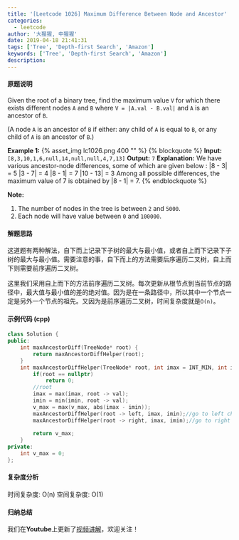 ```yaml
---
title: '[Leetcode 1026] Maximum Difference Between Node and Ancestor'
categories:
  - leetcode
author: '大猩猩, 中猩猩'
date: 2019-04-18 21:41:31
tags: ['Tree', 'Depth-first Search', 'Amazon']
keywords: ['Tree', 'Depth-first Search', 'Amazon']
description:
---
```

#### 原题说明
Given the root of a binary tree, find the maximum value `V` for which there exists different nodes `A` and `B` where `V = |A.val - B.val|` and `A` is an ancestor of `B`.

(A node `A` is an ancestor of `B` if either: any child of `A` is equal to `B`, or any child of `A` is an ancestor of `B`.)


**Example 1:**
{% asset_img lc1026.png 400 "" %}
{% blockquote %}
**Input:** `[8,3,10,1,6,null,14,null,null,4,7,13]`
**Output:** `7`
**Explanation:** 
We have various ancestor-node differences, some of which are given below :
|8 - 3| = 5
|3 - 7| = 4
|8 - 1| = 7
|10 - 13| = 3
Among all possible differences, the maximum value of 7 is obtained by |8 - 1| = 7.
{% endblockquote %}
 
**Note:**
1. The number of nodes in the tree is between `2` and `5000`.
2. Each node will have value between `0` and `100000`.

<!--more-->
#### 解题思路
这道题有两种解法，自下而上记录下子树的最大与最小值，或者自上而下记录下子树的最大与最小值。需要注意的事，自下而上的方法需要后序遍历二叉树，自上而下则需要前序遍历二叉树。

这里我们采用自上而下的方法前序遍历二叉树。每次更新从根节点到当前节点的路径中，最大值与最小值的差的绝对值。因为是在一条路径中，所以其中一个节点一定是另外一个节点的祖先。又因为是前序遍历二叉树，时间复杂度就是`O(n)`。

#### 示例代码 (cpp)
```cpp
class Solution {
public:
    int maxAncestorDiff(TreeNode* root) {
        return maxAncestorDiffHelper(root);
    }
    int maxAncestorDiffHelper(TreeNode* root, int imax = INT_MIN, int imin = INT_MAX) {
        if(root == nullptr)
            return 0;        
        //root
        imax = max(imax, root -> val);
        imin = min(imin, root -> val);
        v_max = max(v_max, abs(imax - imin));
        maxAncestorDiffHelper(root -> left, imax, imin);//go to left child
        maxAncestorDiffHelper(root -> right, imax, imin);//go to right child
        
        return v_max;  
    }    
private:
    int v_max = 0;
};
```

<!-- #### 示例代码 (java)
```java
```

#### 示例代码 (python)
```python
``` -->

#### 复杂度分析
时间复杂度: O(n)
空间复杂度: O(1)

#### 归纳总结
我们在**Youtube**上更新了[视频讲解](https://youtu.be/WJ67QC7LghU)，欢迎关注！